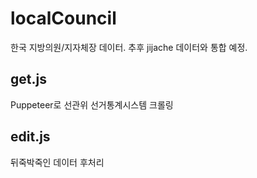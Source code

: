 # localCouncil
한국 지방의원/지자체장 데이터. 추후 jijache 데이터와 통합 예정.
## get.js
Puppeteer로 선관위 선거통계시스템 크롤링
## edit.js
뒤죽박죽인 데이터 후처리